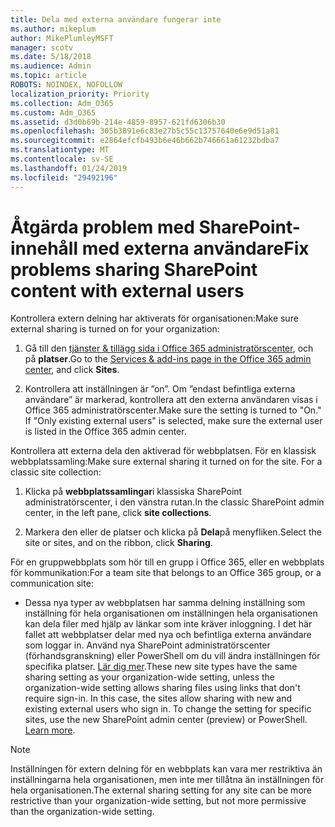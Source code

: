 ```yaml
---
title: Dela med externa användare fungerar inte
ms.author: mikeplum
author: MikePlumleyMSFT
manager: scotv
ms.date: 5/18/2018
ms.audience: Admin
ms.topic: article
ROBOTS: NOINDEX, NOFOLLOW
localization_priority: Priority
ms.collection: Adm_O365
ms.custom: Adm_O365
ms.assetid: d3d0b69b-214e-4859-8957-621fd6306b30
ms.openlocfilehash: 305b3891e6c83e27b5c55c13757640e6e9d51a81
ms.sourcegitcommit: e2864efcfb493b6e46b662b746661a61232bdba7
ms.translationtype: MT
ms.contentlocale: sv-SE
ms.lasthandoff: 01/24/2019
ms.locfileid: "29492196"
---
```

# <a name="fix-problems-sharing-sharepoint-content-with-external-users"></a><span data-ttu-id="838aa-102">Åtgärda problem med SharePoint-innehåll med externa användare</span><span class="sxs-lookup"><span data-stu-id="838aa-102">Fix problems sharing SharePoint content with external users</span></span>

<span data-ttu-id="838aa-103">Kontrollera extern delning har aktiverats för organisationen:</span><span class="sxs-lookup"><span data-stu-id="838aa-103">Make sure external sharing is turned on for your organization:</span></span>
  
1. <span data-ttu-id="838aa-104">Gå till den [tjänster &amp; tillägg sida i Office 365 administratörscenter](https://portal.office.com/adminportal/home#/Settings/ServicesAndAddIns), och på **platser**.</span><span class="sxs-lookup"><span data-stu-id="838aa-104">Go to the [Services &amp; add-ins page in the Office 365 admin center](https://portal.office.com/adminportal/home#/Settings/ServicesAndAddIns), and click **Sites**.</span></span>
    
2. <span data-ttu-id="838aa-p101">Kontrollera att inställningen är ”on”. Om ”endast befintliga externa användare” är markerad, kontrollera att den externa användaren visas i Office 365 administratörscenter.</span><span class="sxs-lookup"><span data-stu-id="838aa-p101">Make sure the setting is turned to "On." If "Only existing external users" is selected, make sure the external user is listed in the Office 365 admin center.</span></span>
    
<span data-ttu-id="838aa-p102">Kontrollera att externa dela den aktiverad för webbplatsen. För en klassisk webbplatssamling:</span><span class="sxs-lookup"><span data-stu-id="838aa-p102">Make sure external sharing it turned on for the site. For a classic site collection:</span></span>
  
1. <span data-ttu-id="838aa-109">Klicka på **webbplatssamlingar**i klassiska SharePoint administratörscenter, i den vänstra rutan.</span><span class="sxs-lookup"><span data-stu-id="838aa-109">In the classic SharePoint admin center, in the left pane, click **site collections**.</span></span>
    
2. <span data-ttu-id="838aa-110">Markera den eller de platser och klicka på **Dela**på menyfliken.</span><span class="sxs-lookup"><span data-stu-id="838aa-110">Select the site or sites, and on the ribbon, click **Sharing**.</span></span>
    
<span data-ttu-id="838aa-111">För en gruppwebbplats som hör till en grupp i Office 365, eller en webbplats för kommunikation:</span><span class="sxs-lookup"><span data-stu-id="838aa-111">For a team site that belongs to an Office 365 group, or a communication site:</span></span>
  
- <span data-ttu-id="838aa-p103">Dessa nya typer av webbplatsen har samma delning inställning som inställning för hela organisationen om inställningen hela organisationen kan dela filer med hjälp av länkar som inte kräver inloggning. I det här fallet att webbplatser delar med nya och befintliga externa användare som loggar in. Använd nya SharePoint administratörscenter (förhandsgranskning) eller PowerShell om du vill ändra inställningen för specifika platser. [Lär dig mer](https://go.microsoft.com/fwlink/?linkid=871863).</span><span class="sxs-lookup"><span data-stu-id="838aa-p103">These new site types have the same sharing setting as your organization-wide setting, unless the organization-wide setting allows sharing files using links that don't require sign-in. In this case, the sites allow sharing with new and existing external users who sign in. To change the setting for specific sites, use the new SharePoint admin center (preview) or PowerShell. [Learn more](https://go.microsoft.com/fwlink/?linkid=871863).</span></span>
    
> [!NOTE]
> <span data-ttu-id="838aa-116">Inställningen för extern delning för en webbplats kan vara mer restriktiva än inställningarna hela organisationen, men inte mer tillåtna än inställningen för hela organisationen.</span><span class="sxs-lookup"><span data-stu-id="838aa-116">The external sharing setting for any site can be more restrictive than your organization-wide setting, but not more permissive than the organization-wide setting.</span></span> 
  

